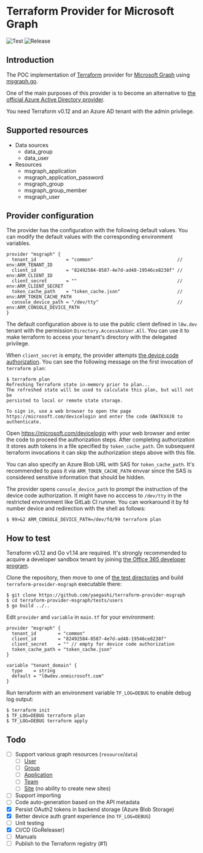 # Terraform Provider for Microsoft Graph

![Test](https://github.com/yaegashi/terraform-provider-msgraph/workflows/Test/badge.svg)
![Release](https://github.com/yaegashi/terraform-provider-msgraph/workflows/Release/badge.svg)

## Introduction

The POC implementation of [Terraform](https://terraform.io) provider
for [Microsoft Graph](https://developer.microsoft.com/en-us/graph)
using [msgraph.go](https://github.com/yaegashi/msgraph.go).

One of the main purposes of this provider is to become an alternative
to [the official Azure Active Directory provider](https://www.terraform.io/docs/providers/azuread/).

You need Terraform v0.12 and an Azure AD tenant with the admin privilege.

## Supported resources

- Data sources
  - data_group
  - data_user
- Resources
  - msgraph_application
  - msgraph_application_password
  - msgraph_group
  - msgraph_group_member
  - msgraph_user

## Provider configuration

The provider has the configuration with the following default values.
You can modify the default values with the corresponding environment variables.

```hcl
provider "msgraph" {
  tenant_id           = "common"                               // env:ARM_TENANT_ID
  client_id           = "82492584-8587-4e7d-ad48-19546ce8238f" // env:ARM_CLIENT_ID
  client_secret       = ""                                     // env:ARM_CLIENT_SECRET
  token_cache_path    = "token_cache.json"                     // env:ARM_TOKEN_CACHE_PATH
  console_device_path = "/dev/tty"                             // env:ARM_CONSOLE_DEVICE_PATH
}
```

The default configuration above is
to use the public client defined in `l0w.dev` tenant with the permission `Directory.AccessAsUser.All`.
You can use it to make terraform to access your tenant's directory with the delegated privilege.

When `client_secret` is empty,
the provider attempts [the device code authorization](https://docs.microsoft.com/en-us/azure/active-directory/develop/v2-oauth2-device-code).
You can see the following message on the first invocation of `terraform plan`:

```console
$ terraform plan
Refreshing Terraform state in-memory prior to plan...
The refreshed state will be used to calculate this plan, but will not be
persisted to local or remote state storage.

To sign in, use a web browser to open the page https://microsoft.com/devicelogin and enter the code GNATKX4J8 to authenticate.
```

Open https://microsoft.com/devicelogin with your web browser and enter the code to proceed the authorization steps.
After completing authorization it stores auth tokens in a file specified by `token_cache_path`.
On subsequent terraform invocations it can skip the authorization steps above with this file.

You can also specify an Azure Blob URL with SAS for `token_cache_path`.
It's recommended to pass it via `ARM_TOKEN_CACHE_PATH` envvar
since the SAS is considered sensitive information that should be hidden.

The provider opens `console_device_path` to prompt the instruction of the device code authorization.
It might have no acccess to `/dev/tty` in the restricted environment like GitLab CI runner.
You can workaround it by fd number device and redirection with the shell as follows:

```console
$ 99>&2 ARM_CONSOLE_DEVICE_PATH=/dev/fd/99 terraform plan
```

## How to test

Terraform v0.12 and Go v1.14 are required.
It's strongly recommended to acquire a developer sandbox tenant
by joining [the Office 365 developer program](https://developer.microsoft.com/en-us/office/dev-program).

Clone the repository, then move to one of [the test directories](tests) and build `terraform-provider-msgraph` executable there:

```console
$ git clone https://github.com/yaegashi/terraform-provider-msgraph
$ cd terraform-provider-msgraph/tests/users
$ go build ../..
```

Edit `provider` and `variable` in `main.tf` for your environment:

```hcl
provider "msgraph" {
  tenant_id        = "common"
  client_id        = "82492584-8587-4e7d-ad48-19546ce8238f"
  client_secret    = "" // empty for device code authorization
  token_cache_path = "token_cache.json"
}

variable "tenant_domain" {
  type    = string
  default = "l0wdev.onmicrosoft.com"
}
```

Run terraform with an environment variable `TF_LOG=DEBUG` to enable debug log output:

```console
$ terraform init
$ TF_LOG=DEBUG terraform plan
$ TF_LOG=DEBUG terraform apply
```

## Todo

- [ ] Support various graph resources (`resource`/`data`)
  - [ ] [User](https://docs.microsoft.com/en-us/graph/api/resources/user)
  - [ ] [Group](https://docs.microsoft.com/en-us/graph/api/resources/group)
  - [ ] [Application](https://docs.microsoft.com/en-us/graph/api/resources/application)
  - [ ] [Team](https://docs.microsoft.com/en-us/graph/api/resources/teams-api-overview)
  - [ ] [Site](https://docs.microsoft.com/en-us/graph/api/resources/sharepoint) (no ability to create new sites)
- [ ] Support importing
- [ ] Code auto-generation based on the API metadata
- [x] Persist OAuth2 tokens in backend storage (Azure Blob Storage)
- [x] Better device auth grant experience (no `TF_LOG=DEBUG`)
- [ ] Unit testing
- [x] CI/CD (GoReleaser)
- [ ] Manuals
- [ ] Publish to the Terraform registry (#1)
